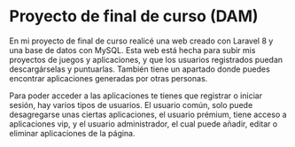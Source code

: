<h1> Proyecto de final de curso (DAM) </h1>

En mi proyecto de final de curso realicé una web creado con Laravel 8 y una base de datos con MySQL. Esta web está hecha para subir mis proyectos de juegos y aplicaciones, y que los usuarios registrados puedan descargárselas y puntuarlas. También tiene un apartado donde puedes encontrar aplicaciones generadas por otras personas. <br/>

Para poder acceder a las aplicaciones te tienes que registrar o iniciar sesión, hay varios tipos de usuarios. El usuario común, solo puede desagregarse unas ciertas aplicaciones, el usuario prémium, tiene acceso a aplicaciones vip, y el usuario administrador, el cual puede añadir, editar o eliminar aplicaciones de la página.

